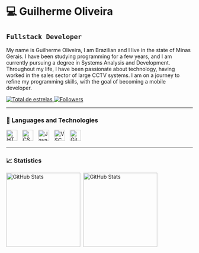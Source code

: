 # 💻 Guilherme Oliveira

## `Fullstack Developer` ##

My name is Guilherme Oliveira, I am Brazilian and I live in the state of Minas Gerais.
I have been studying programming for a few years, and I am currently pursuing a degree in Systems Analysis and Development. Throughout my life, I have been passionate about technology, having worked in the sales sector of large CCTV systems.
I am on a journey to refine my programming skills, with the goal of becoming a mobile developer.

<p align="left">
    <a href="https://github.com/guilherme-op86?tab=repositories&sort=stargazers">
        <img 
            alt="Total de estrelas" 
            title="Total de estrelas GitHub" 
            src="https://custom-icon-badges.demolab.com/github/stars/guilherme-op86?color=55960c&style=for-the-badge&labelColor=488207&logo=star&label=stars"
        />
    </a>
    <a href="https://github.com/guilherme-op86?tab=followers">
        <img 
            alt="Followers" 
            title="Me siga no GitHub" 
            src="https://custom-icon-badges.demolab.com/github/followers/guilherme-op86?color=236ad3&labelColor=1155ba&style=for-the-badge&logo=github&label=Followers&logoColor=white"
        />
    </a>
</p>

---
### 🤖 Languages and Technologies

<img 
    align="left" 
    alt="HTML"
    title="HTML" 
    width="30px" 
    style="padding-right: 10px;" 
    src="https://cdn.jsdelivr.net/gh/devicons/devicon@latest/icons/html5/html5-original.svg" 
/>

<img 
    align="left" 
    alt="CSS" 
    title="CSS"
    width="30px" 
    style="padding-right: 10px;" 
    src="https://cdn.jsdelivr.net/gh/devicons/devicon@latest/icons/css3/css3-original.svg" 
/>

<img 
    align="left" 
    alt="JavaScript" 
    title="JavaScript"
    width="30px" 
    style="padding-right: 10px;" 
    src="https://cdn.jsdelivr.net/gh/devicons/devicon@latest/icons/javascript/javascript-original.svg" 
/>

<img 
    align="left" 
    alt="VSCode"
    title="VSCode" 
    width="30px" 
    style="padding-right: 10px;" 
    src="https://cdn.jsdelivr.net/gh/devicons/devicon@latest/icons/vscode/vscode-original.svg"
/>

<img 
    align="left" 
    alt="Git" 
    title="Git"
    width="30px" 
    style="padding-right: 10px;" 
    src="https://cdn.jsdelivr.net/gh/devicons/devicon@latest/icons/git/git-original.svg" 
/>
<br/>
<br/>

---

### 📈 Statistics
    
<img 
    align="left" 
    alt="GitHub Stats" 
    height="200" 
    style="padding-right: 5;" 
    src="https://github-readme-stats.vercel.app/api?username=guilherme-op86&show_icons=true&theme=tokyonight&include_all_commits=true&locale=en" 
/>

<img 
    alt="GitHub Stats" 
    height="200" 
    src="https://github-readme-stats.vercel.app/api/top-langs/?username=guilherme-op86&theme=tokyonight&layout=compact&custom_title=Technologies&langs_count=9" 
/>




